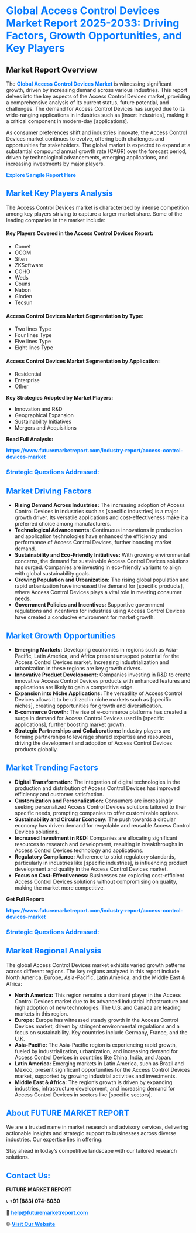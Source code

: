 <h1 style="color: #007BFF;">Global Access Control Devices Market Report 2025-2033: Driving Factors, Growth Opportunities, and Key Players</h1>

<section id="overview">
<h2>Market Report Overview</h2>
<p>The <a href="https://www.futuremarketreport.com/industry-report/access-control-devices-market" style="color: #007BFF; text-decoration: none;"><strong>Global Access Control Devices Market</strong></a> is witnessing significant growth, driven by increasing demand across various industries. This report delves into the key aspects of the Access Control Devices market, providing a comprehensive analysis of its current status, future potential, and challenges. The demand for Access Control Devices has surged due to its wide-ranging applications in industries such as [insert industries], making it a critical component in modern-day [applications].</p>
<p>As consumer preferences shift and industries innovate, the Access Control Devices market continues to evolve, offering both challenges and opportunities for stakeholders. The global market is expected to expand at a substantial compound annual growth rate (CAGR) over the forecast period, driven by technological advancements, emerging applications, and increasing investments by major players.</p>
</section>

<section id="overview">
<p><a href="https://www.futuremarketreport.com/request-sample/reportId=36639" style="color: #007BFF; text-decoration: none;"><strong>Explore Sample Report Here</strong></a></p>
</section>

<section id="key-players">
<h2 style="color: #007BFF;">Market Key Players Analysis</h2>
<p>The Access Control Devices market is characterized by intense competition among key players striving to capture a larger market share. Some of the leading companies in the market include:</p>
<h4>Key Players Covered in the Access Control Devices Report:</h4>
<ul><li>Comet</li><li>OCOM</li><li>Siten</li><li>ZKSoftware</li><li>COHO</li><li>Weds</li><li>Couns</li><li>Nabon</li><li>Gloden</li><li>Tecsun</li></ul>
<h4>Access Control Devices Market Segmentation by Type:</h4>
<ul><li>Two lines Type</li><li>Four lines Type</li><li>Five lines Type</li><li>Eight lines Type</li></ul>

<h4>Access Control Devices Market Segmentation by Application:</h4>
<ul><li>Residential</li><li>Enterprise</li><li>Other</li></ul>
<p><strong>Key Strategies Adopted by Market Players:</strong></p>
<ul>
<li>Innovation and R&D</li>
<li>Geographical Expansion</li>
<li>Sustainability Initiatives</li>
<li>Mergers and Acquisitions</li>
</ul>
</section>

<section>
<p><strong>Read Full Analysis: </strong></p><a href="https://www.futuremarketreport.com/industry-report/access-control-devices-market" style="color: #007BFF; text-decoration: none;"><strong>https://www.futuremarketreport.com/industry-report/access-control-devices-market</strong></a>
<h3 style="color: #007BFF;">Strategic Questions Addressed:</h3>
</section>

<section id="driving-factors">
<h2 style="color: #007BFF;">Market Driving Factors</h2>
<ul>
<li><strong>Rising Demand Across Industries:</strong> The increasing adoption of Access Control Devices in industries such as [specific industries] is a major growth driver. Its versatile applications and cost-effectiveness make it a preferred choice among manufacturers.</li>
<li><strong>Technological Advancements:</strong> Continuous innovations in production and application technologies have enhanced the efficiency and performance of Access Control Devices, further boosting market demand.</li>
<li><strong>Sustainability and Eco-Friendly Initiatives:</strong> With growing environmental concerns, the demand for sustainable Access Control Devices solutions has surged. Companies are investing in eco-friendly variants to align with global sustainability goals.</li>
<li><strong>Growing Population and Urbanization:</strong> The rising global population and rapid urbanization have increased the demand for [specific products], where Access Control Devices plays a vital role in meeting consumer needs.</li>
<li><strong>Government Policies and Incentives:</strong> Supportive government regulations and incentives for industries using Access Control Devices have created a conducive environment for market growth.</li>
</ul>
</section>

<section id="growth-opportunities">
<h2 style="color: #007BFF;">Market Growth Opportunities</h2>
<ul>
<li><strong>Emerging Markets:</strong> Developing economies in regions such as Asia-Pacific, Latin America, and Africa present untapped potential for the Access Control Devices market. Increasing industrialization and urbanization in these regions are key growth drivers.</li>
<li><strong>Innovative Product Development:</strong> Companies investing in R&D to create innovative Access Control Devices products with enhanced features and applications are likely to gain a competitive edge.</li>
<li><strong>Expansion into Niche Applications:</strong> The versatility of Access Control Devices allows it to be utilized in niche markets such as [specific niches], creating opportunities for growth and diversification.</li>
<li><strong>E-commerce Growth:</strong> The rise of e-commerce platforms has created a surge in demand for Access Control Devices used in [specific applications], further boosting market growth.</li>
<li><strong>Strategic Partnerships and Collaborations:</strong> Industry players are forming partnerships to leverage shared expertise and resources, driving the development and adoption of Access Control Devices products globally.</li>
</ul>
</section>

<section id="trending-factors">
<h2 style="color: #007BFF;">Market Trending Factors</h2>
<ul>
<li><strong>Digital Transformation:</strong> The integration of digital technologies in the production and distribution of Access Control Devices has improved efficiency and customer satisfaction.</li>
<li><strong>Customization and Personalization:</strong> Consumers are increasingly seeking personalized Access Control Devices solutions tailored to their specific needs, prompting companies to offer customizable options.</li>
<li><strong>Sustainability and Circular Economy:</strong> The push towards a circular economy has driven demand for recyclable and reusable Access Control Devices solutions.</li>
<li><strong>Increased Investment in R&D:</strong> Companies are allocating significant resources to research and development, resulting in breakthroughs in Access Control Devices technology and applications.</li>
<li><strong>Regulatory Compliance:</strong> Adherence to strict regulatory standards, particularly in industries like [specific industries], is influencing product development and quality in the Access Control Devices market.</li>
<li><strong>Focus on Cost-Effectiveness:</strong> Businesses are exploring cost-efficient Access Control Devices solutions without compromising on quality, making the market more competitive.</li>
</ul>
</section>

<section>
<p><strong>Get Full Report: </strong></p><a href="https://www.futuremarketreport.com/industry-report/access-control-devices-market" style="color: #007BFF; text-decoration: none;"><strong>https://www.futuremarketreport.com/industry-report/access-control-devices-market</strong></a>
<h3 style="color: #007BFF;">Strategic Questions Addressed:</h3>
</section>


<section id="regional-analysis">
<h2 style="color: #007BFF;">Market Regional Analysis</h2>
<p>The global Access Control Devices market exhibits varied growth patterns across different regions. The key regions analyzed in this report include North America, Europe, Asia-Pacific, Latin America, and the Middle East & Africa:</p>
<ul>
<li><strong>North America:</strong> This region remains a dominant player in the Access Control Devices market due to its advanced industrial infrastructure and high adoption of new technologies. The U.S. and Canada are leading markets in this region.</li>
<li><strong>Europe:</strong> Europe has witnessed steady growth in the Access Control Devices market, driven by stringent environmental regulations and a focus on sustainability. Key countries include Germany, France, and the U.K.</li>
<li><strong>Asia-Pacific:</strong> The Asia-Pacific region is experiencing rapid growth, fueled by industrialization, urbanization, and increasing demand for Access Control Devices in countries like China, India, and Japan.</li>
<li><strong>Latin America:</strong> Emerging markets in Latin America, such as Brazil and Mexico, present significant opportunities for the Access Control Devices market, supported by growing industrial activities and investments.</li>
<li><strong>Middle East & Africa:</strong> The region’s growth is driven by expanding industries, infrastructure development, and increasing demand for Access Control Devices in sectors like [specific sectors].</li>
</ul>
</section>

<footer>
<h2 style="color: #007BFF;">About FUTURE MARKET REPORT</h2>
<p>We are a trusted name in market research and advisory services, delivering actionable insights and strategic support to businesses across diverse industries. Our expertise lies in offering:</p>

<p>Stay ahead in today’s competitive landscape with our tailored research solutions.</p>

<h2 style="color: #007BFF;">Contact Us:</h2>
<p><strong>FUTURE MARKET REPORT</strong></p>
<p>📞 <strong>+91 (883) 074-8030</strong></p>
<p>📧 <strong><a href="mailto:help@futuremarketreport.com" style="color: #007BFF;">help@futuremarketreport.com</a></strong></p>
<p>🌐 <strong><a href="https://www.futuremarketreport.com/" style="color: #007BFF;">Visit Our Website</a></strong></p>
</footer>